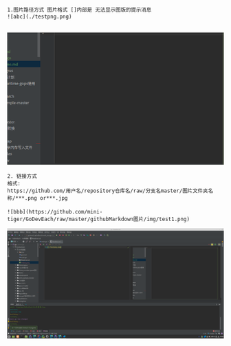 

```
1.图片路径方式 图片格式 []内部是 无法显示图版的提示消息
![abc](./testpng.png)


```


![abc](./testpng.png)



```
2. 链接方式
格式:
https://github.com/用户名/repository仓库名/raw/分支名master/图片文件夹名称/***.png or***.jpg

![bbb](https://github.com/mini-tiger/GoDevEach/raw/master/githubMarkdown图片/img/test1.png)
```


![bbb](https://github.com/mini-tiger/GoDevEach/raw/master/githubMarkdown图片/img/test1.png)